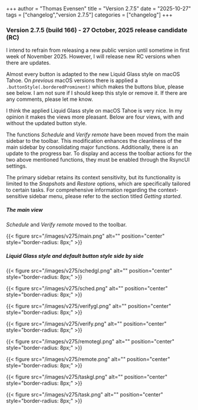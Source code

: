 +++
author = "Thomas Evensen"
title = "Version 2.7.5"
date = "2025-10-27"
tags = ["changelog","version 2.7.5"]
categories = ["changelog"]
+++

### Version 2.7.5 (build 166) - 27 October, 2025 release candidate (RC)

I intend to refrain from releasing a new public version until sometime in first week of November 2025. However, I will release new RC versions when there are updates.

Almost every button is adapted to the new Liquid Glass style on macOS Tahoe. On *previous* macOS versions there is applied a `.buttonStyle(.borderedProminent)` which makes the buttons blue, please see below. I am not sure if I should keep this style or remove it. If there are any comments, please let me know.

I think the applied Liquid Glass style on macOS Tahoe is very nice. In my opinion it makes the views more pleasant. Below are four views, with and without the updated button style.

The functions *Schedule* and *Verify remote* have been moved from the main sidebar to the toolbar. This modification enhances the cleanliness of the main sidebar by consolidating major functions. Additionally, there is an update to the progress bar. To display and access the toolbar actions for the two above mentioned functions, they must be enabled through the RsyncUI settings.

The primary sidebar retains its context sensitivity, but its functionality is limited to the *Snapshots* and *Restore* options, which are specifically tailored to certain tasks. For comprehensive information regarding the context-sensitive sidebar menu, please refer to the section titled *Getting started*.

##### The main view

*Schedule* and *Verify remote* moved to the toolbar. 

{{< figure src="/images/v275/main.png" alt="" position="center" style="border-radius: 8px;" >}}

##### Liquid Glass style and default button style side by side 

{{< figure src="/images/v275/schedgl.png" alt="" position="center" style="border-radius: 8px;" >}}

{{< figure src="/images/v275/sched.png" alt="" position="center" style="border-radius: 8px;" >}}

{{< figure src="/images/v275/verifygl.png" alt="" position="center" style="border-radius: 8px;" >}}

{{< figure src="/images/v275/verify.png" alt="" position="center" style="border-radius: 8px;" >}}

{{< figure src="/images/v275/remotegl.png" alt="" position="center" style="border-radius: 8px;" >}}

{{< figure src="/images/v275/remote.png" alt="" position="center" style="border-radius: 8px;" >}}

{{< figure src="/images/v275/taskgl.png" alt="" position="center" style="border-radius: 8px;" >}}

{{< figure src="/images/v275/task.png" alt="" position="center" style="border-radius: 8px;" >}}


